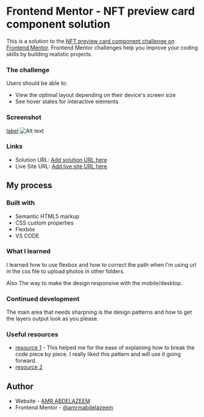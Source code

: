 # Frontend Mentor - NFT preview card component solution

This is a solution to the [NFT preview card component challenge on Frontend Mentor](https://www.frontendmentor.io/challenges/nft-preview-card-component-SbdUL_w0U). Frontend Mentor challenges help you improve your coding skills by building realistic projects. 

### The challenge

Users should be able to:

- View the optimal layout depending on their device's screen size
- See hover states for interactive elements

### Screenshot

[label](../../ShareX/Screenshots/2023-01/chrome_iEPdzI9GyB.jpg%0D) ![Alt text](../../ShareX/Screenshots/2023-01/firefox_4LGRjzLSv0.jpg)

### Links

- Solution URL: [Add solution URL here](https://your-solution-url.com)
- Live Site URL: [Add live site URL here](https://your-live-site-url.com)

## My process

### Built with

- Semantic HTML5 markup
- CSS custom properties
- Flexbox
- VS CODE

### What I learned

I learned how to use flexbox and how to correct the path when
I'm using url in the css file to upload photos in other folders.

Also The way to make the design responsive  with the mobile/desktop.

### Continued development

The main area that needs sharpning is the design patterns and how to get the layers output look as you please.

### Useful resources

- [resource 1](https://levelup.gitconnected.com/lets-take-a-pivot-to-ui-dev-challenge-no-01-2459e9e0527c) - This helped me for the ease of explaining how to break the code piece by piece. I really liked this pattern and will use it going forward.
- [resource 2](https://developer.mozilla.org/en-US/)

## Author

- Website - [AMR ABDELAZEEM](https://github.com/amrmabdelazeem)
- Frontend Mentor - [@amrmabdelazeem](https://www.frontendmentor.io/profile/@amrmabdelazeem)